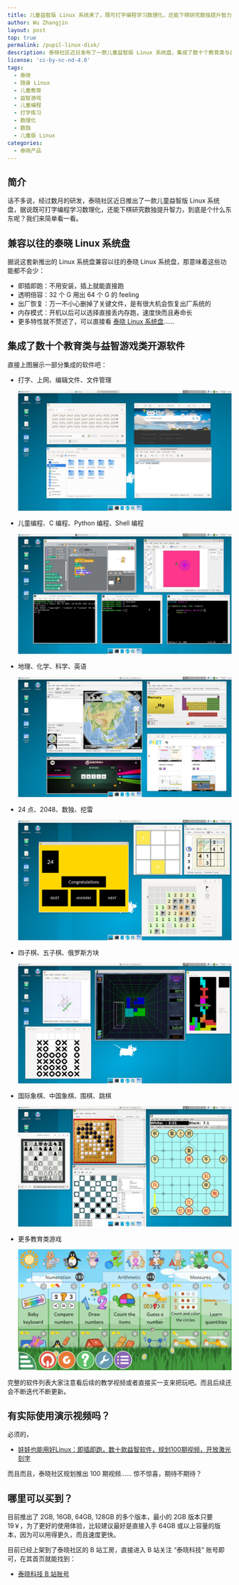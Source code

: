 ```yaml
---
title: 儿童益智版 Linux 系统来了，既可打字编程学习数理化，还能下棋研究数独提升智力
author: Wu Zhangjin
layout: post
top: true
permalink: /pupil-linux-disk/
description: 泰晓社区近日发布了一款儿童益智版 Linux 系统盘，集成了数十个教育类与益智游戏类开源软件
license: 'cc-by-nc-nd-4.0'
tags:
  - 泰晓
  - 随身 Linux
  - 儿童教育
  - 益智游戏
  - 儿童编程
  - 打字练习
  - 数理化
  - 数独
  - 儿童版 Linux
categories:
  - 泰晓产品
---
```


## 简介

话不多说，经过数月的研发，泰晓社区近日推出了一款儿童益智版 Linux 系统盘，据说既可打字编程学习数理化，还能下棋研究数独提升智力，到底是个什么东东呢？我们来简单看一看。

## 兼容以往的泰晓 Linux 系统盘

据说这套新推出的 Linux 系统盘兼容以往的泰晓 Linux 系统盘，那意味着这些功能都不会少：

- 即插即跑：不用安装，插上就能直接跑
- 透明倍容：32 个 G 用出 64 个 G 的 feeling
- 出厂恢复：万一不小心删掉了关键文件，是有很大机会恢复出厂系统的
- 内存模式：开机以后可以选择直接丢内存跑，速度快而且寿命长
- 更多特性就不赘述了，可以直接看 [泰晓 Linux 系统盘](https://tinylab.org/linux-lab-disk)……

## 集成了数十个教育类与益智游戏类开源软件

直接上图展示一部分集成的软件吧：

- 打字、上网、编辑文件、文件管理

  ![](/wp-content/uploads/2024/05/pupil-linux-disk/p.jpg)

- 儿童编程、C 编程、Python 编程、Shell 编程

  ![](/wp-content/uploads/2024/05/pupil-linux-disk/s.jpg)

- 地理、化学、科学、英语

  ![](/wp-content/uploads/2024/05/pupil-linux-disk/d.jpg)

- 24 点、2048、数独、挖雷

  ![](/wp-content/uploads/2024/05/pupil-linux-disk/l.jpg)


- 四子棋、五子棋、俄罗斯方块

  ![](/wp-content/uploads/2024/05/pupil-linux-disk/f.jpg)

- 国际象棋、中国象棋、围棋、跳棋

  ![](/wp-content/uploads/2024/05/pupil-linux-disk/g.jpg)

- 更多教育类游戏

  ![](/wp-content/uploads/2024/05/pupil-linux-disk/m.jpg)


完整的软件列表大家注意看后续的教学视频或者直接买一支来把玩吧。而且后续还会不断迭代不断更新。

## 有实际使用演示视频吗？

必须的，

- [娃娃也能用好Linux：即插即跑，数十款益智软件，规划100期视频，开放激光刻字](https://www.bilibili.com/video/BV1sm421u729/)

而且而且，泰晓社区规划推出 100 期视频…… 惊不惊喜，期待不期待？

## 哪里可以买到？

目前推出了 2GB, 16GB, 64GB, 128GB 的多个版本，最小的 2GB 版本只要 19￥，为了更好的使用体验，比较建议最好是直接入手 64GB 或以上容量的版本，因为可以用得更久，而且速度更快。

目前已经上架到了泰晓社区的 B 站工房，直接进入 B 站关注 “泰晓科技” 账号即可，在其首页就能找到：

- [泰晓科技 B 站账号](https://space.bilibili.com/687228362)
